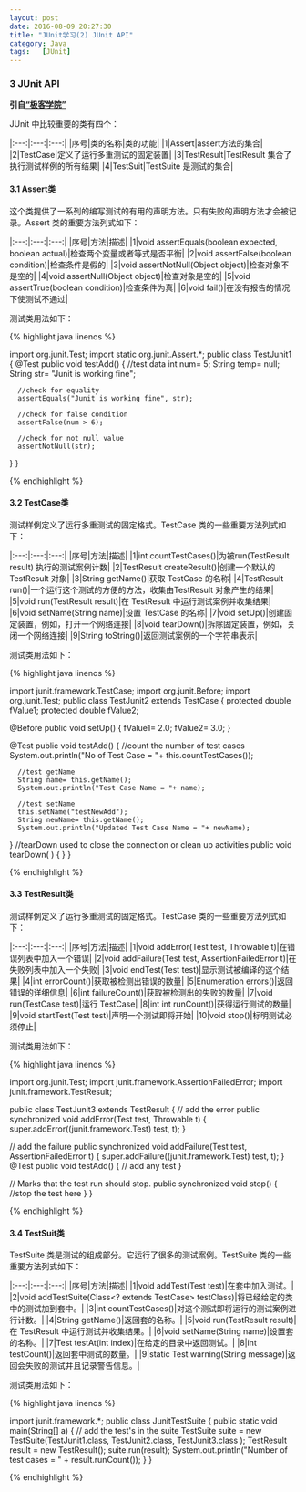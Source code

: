 ```yaml
---
layout: post
date: 2016-08-09 20:27:30
title: "JUnit学习(2) JUnit API"
category: Java
tags:   [JUnit]
---
```


### 3 JUnit API

**引自[“极客学院”](http://wiki.jikexueyuan.com/project/junit/api.html)**

JUnit 中比较重要的类有四个：

|:---:|:---:|:---:|
|序号|类的名称|类的功能|
|1|Assert|assert方法的集合|
|2|TestCase|定义了运行多重测试的固定装置|
|3|TestResult|TestResult 集合了执行测试样例的所有结果|
|4|TestSuit|TestSuite 是测试的集合|

#### 3.1 Assert类

这个类提供了一系列的编写测试的有用的声明方法。只有失败的声明方法才会被记录。Assert 类的重要方法列式如下：

|:---:|:---:|:---:|
|序号|方法|描述|
|1|void assertEquals(boolean expected, boolean actual)|检查两个变量或者等式是否平衡|
|2|void assertFalse(boolean condition)|检查条件是假的|
|3|void assertNotNull(Object object)|检查对象不是空的|
|4|void assertNull(Object object)|检查对象是空的|
|5|void assertTrue(boolean condition)|检查条件为真|
|6|void fail()|在没有报告的情况下使测试不通过|

测试类用法如下：

{% highlight java linenos %}

import org.junit.Test;
import static org.junit.Assert.*;
public class TestJunit1 {
   @Test
   public void testAdd() {
      //test data
      int num= 5;
      String temp= null;
      String str= "Junit is working fine";

      //check for equality
      assertEquals("Junit is working fine", str);

      //check for false condition
      assertFalse(num > 6);

      //check for not null value
      assertNotNull(str);
   }
}

{% endhighlight %}

#### 3.2 TestCase类

测试样例定义了运行多重测试的固定格式。TestCase 类的一些重要方法列式如下：

|:---:|:---:|:---:|
|序号|方法|描述|
|1|int countTestCases()|为被run(TestResult result) 执行的测试案例计数|
|2|TestResult createResult()|创建一个默认的 TestResult 对象|
|3|String getName()|获取 TestCase 的名称|
|4|TestResult run()|一个运行这个测试的方便的方法，收集由TestResult 对象产生的结果|
|5|void run(TestResult result)|在 TestResult 中运行测试案例并收集结果|
|6|void setName(String name)|设置 TestCase 的名称|
|7|void setUp()|创建固定装置，例如，打开一个网络连接|
|8|void tearDown()|拆除固定装置，例如，关闭一个网络连接|
|9|String toString()|返回测试案例的一个字符串表示|

测试类用法如下：

{% highlight java linenos %}

import junit.framework.TestCase;
import org.junit.Before;
import org.junit.Test;
public class TestJunit2 extends TestCase  {
   protected double fValue1;
   protected double fValue2;

   @Before 
   public void setUp() {
      fValue1= 2.0;
      fValue2= 3.0;
   }

   @Test
   public void testAdd() {
      //count the number of test cases
      System.out.println("No of Test Case = "+ this.countTestCases());

      //test getName 
      String name= this.getName();
      System.out.println("Test Case Name = "+ name);

      //test setName
      this.setName("testNewAdd");
      String newName= this.getName();
      System.out.println("Updated Test Case Name = "+ newName);
   }
   //tearDown used to close the connection or clean up activities
   public void tearDown(  ) {
   }
}

{% endhighlight %}

#### 3.3 TestResult类

测试样例定义了运行多重测试的固定格式。TestCase 类的一些重要方法列式如下：

|:---:|:---:|:---:|
|序号|方法|描述|
|1|void addError(Test test, Throwable t)|在错误列表中加入一个错误|
|2|void addFailure(Test test, AssertionFailedError t)|在失败列表中加入一个失败|
|3|void endTest(Test test)|显示测试被编译的这个结果|
|4|int errorCount()|获取被检测出错误的数量|
|5|Enumeration errors()|返回错误的详细信息|
|6|int failureCount()|获取被检测出的失败的数量|
|7|void run(TestCase test)|运行 TestCase|
|8|int int runCount()|获得运行测试的数量|
|9|void startTest(Test test)|声明一个测试即将开始|
|10|void stop()|标明测试必须停止|

测试类用法如下：

{% highlight java linenos %}

import org.junit.Test;
import junit.framework.AssertionFailedError;
import junit.framework.TestResult;

public class TestJunit3 extends TestResult {
   // add the error
   public synchronized void addError(Test test, Throwable t) {
      super.addError((junit.framework.Test) test, t);
   }

   // add the failure
   public synchronized void addFailure(Test test, AssertionFailedError t) {
      super.addFailure((junit.framework.Test) test, t);
   }
   @Test
   public void testAdd() {
   // add any test
   }

   // Marks that the test run should stop.
   public synchronized void stop() {
   //stop the test here
   }
}

{% endhighlight %}

#### 3.4 TestSuit类

TestSuite 类是测试的组成部分。它运行了很多的测试案例。TestSuite 类的一些重要方法列式如下：

|:---:|:---:|:---:|
|序号|方法|描述|
|1|void addTest(Test test)|在套中加入测试。|
|2|void addTestSuite(Class<? extends TestCase> testClass)|将已经给定的类中的测试加到套中。|
|3|int countTestCases()|对这个测试即将运行的测试案例进行计数。|
|4|String getName()|返回套的名称。|
|5|void run(TestResult result)|在 TestResult 中运行测试并收集结果。|
|6|void setName(String name)|设置套的名称。|
|7|Test testAt(int index)|在给定的目录中返回测试。|
|8|int testCount()|返回套中测试的数量。|
|9|static Test warning(String message)|返回会失败的测试并且记录警告信息。|

测试类用法如下：

{% highlight java linenos %}

import junit.framework.*;
public class JunitTestSuite {
   public static void main(String[] a) {
      // add the test's in the suite
      TestSuite suite = new TestSuite(TestJunit1.class, TestJunit2.class, TestJunit3.class );
      TestResult result = new TestResult();
      suite.run(result);
      System.out.println("Number of test cases = " + result.runCount());
    }
}

{% endhighlight %}
